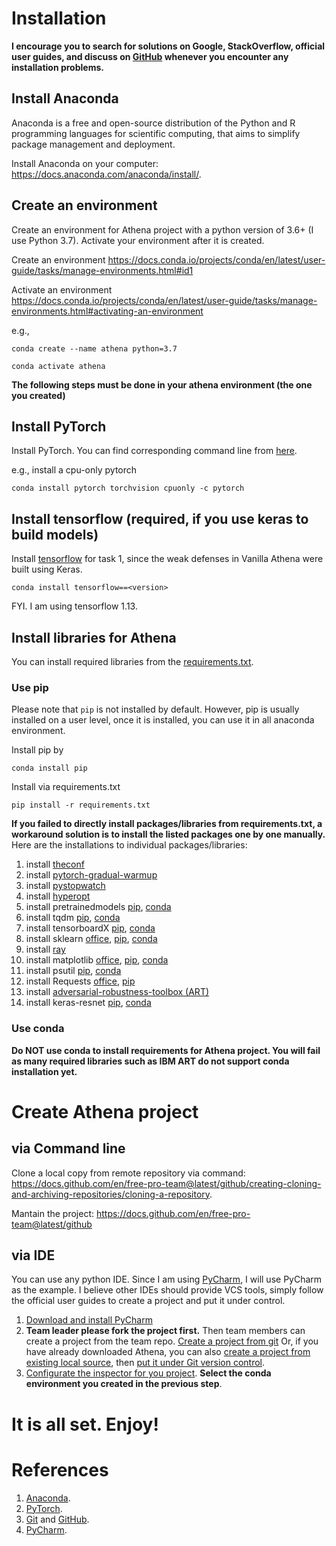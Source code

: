 # Installation
**I encourage you to search for solutions on Google, StackOverflow, official user guides, and discuss on [GitHub](https://github.com/csce585-mlsystems/project-athena/issues) whenever you encounter any installation problems.**

## Install Anaconda
Anaconda is a free and open-source distribution of the Python and R programming languages for scientific computing, that aims to simplify package management and deployment.

Install Anaconda on your computer: https://docs.anaconda.com/anaconda/install/.

## Create an environment
Create an environment for Athena project with a python version of 3.6+ (I use Python 3.7). Activate your environment after it is created.

Create an environment
https://docs.conda.io/projects/conda/en/latest/user-guide/tasks/manage-environments.html#id1

Activate an environment
https://docs.conda.io/projects/conda/en/latest/user-guide/tasks/manage-environments.html#activating-an-environment

e.g.,

``conda create --name athena python=3.7``

``conda activate athena``

**The following steps must be done in your athena environment (the one you created)**
## Install PyTorch
Install PyTorch. You can find corresponding command line from [here](https://pytorch.org/get-started/locally/#mac-anaconda). 

e.g., install a cpu-only pytorch

``conda install pytorch torchvision cpuonly -c pytorch``

## Install tensorflow (required, if you use keras to build models)
Install [tensorflow](https://www.tensorflow.org/install/pip) for task 1, since the weak defenses in Vanilla Athena were built using Keras.

``conda install tensorflow==<version>``

FYI. I am using tensorflow 1.13.

## Install libraries for Athena
You can install required libraries from the [requirements.txt](https://github.com/csce585-mlsystems/project-athena/blob/master/requirements.txt).

### Use pip
Please note that ``pip`` is not installed by default. However, pip is usually installed on a user level, once it is installed, you can use it in all anaconda environment.

Install pip by

``conda install pip``

Install via requirements.txt

``pip install -r requirements.txt``

**If you failed to directly install packages/libraries from requirements.txt, a workaround solution is to install the listed packages one by one manually.** Here are the installations to individual packages/libraries:
1. install [theconf](https://github.com/wbaek/theconf)
2. install [pytorch-gradual-warmup](https://github.com/ildoonet/pytorch-gradual-warmup-lr)
3. install [pystopwatch](https://github.com/ildoonet/pystopwatch2)
4. install [hyperopt](https://github.com/hyperopt/hyperopt)
5. install pretrainedmodels [pip](https://pypi.org/project/pretrainedmodels/), [conda](https://anaconda.org/conda-forge/pretrainedmodels)
6. install tqdm [pip](https://pypi.org/project/tqdm/), [conda](https://anaconda.org/conda-forge/tqdm)
7. install tensorboardX [pip](https://pypi.org/project/tensorboardX/), [conda](https://anaconda.org/conda-forge/tensorboardx)
8. install sklearn [office](https://scikit-learn.org/stable/install.html), [pip](https://pypi.org/project/scikit-learn/), [conda](https://anaconda.org/anaconda/scikit-learn)
9. install [ray](https://pypi.org/project/ray/)
10. install matplotlib [office](https://matplotlib.org/users/installing.html), [pip](https://pypi.org/project/matplotlib/), [conda](https://anaconda.org/conda-forge/matplotlib)
11. install psutil [pip](https://pypi.org/project/psutil/), [conda](https://anaconda.org/anaconda/psutil)
12. install Requests [office](https://requests.readthedocs.io/en/master/user/install/), [pip](https://pypi.org/project/requests/)
13. install [adversarial-robustness-toolbox (ART)](https://github.com/Trusted-AI/adversarial-robustness-toolbox/wiki/Get-Started#setup) 
14. install keras-resnet [pip](https://pypi.org/project/keras-resnet/), [conda](https://anaconda.org/conda-forge/keras-resnet)

### Use conda
**Do NOT use conda to install requirements for Athena project. You will fail as many required libraries such as IBM ART do not support conda installation yet.**

# Create Athena project
## via Command line
Clone a local copy from remote repository via command: https://docs.github.com/en/free-pro-team@latest/github/creating-cloning-and-archiving-repositories/cloning-a-repository.

Mantain the project: https://docs.github.com/en/free-pro-team@latest/github

## via IDE
You can use any python IDE. Since I am using [PyCharm](https://www.jetbrains.com/pycharm/), I will use PyCharm as the example. I believe other IDEs should provide VCS tools, simply follow the official user guides to create a project and put it under control.

1. [Download and install PyCharm](https://www.jetbrains.com/help/pycharm/installation-guide.html#silent)
2. **Team leader please fork the project first.** Then team members can create a project from the team repo. [Create a project from git](https://www.jetbrains.com/pycharm/guide/tips/create-project-from-github/) Or, if you have already downloaded Athena, you can also [create a project from existing local source](https://www.jetbrains.com/help/phpstorm/creating-a-project-from-existing-local-sources.html#4fa83), then [put it under Git version control](https://www.jetbrains.com/help/pycharm/set-up-a-git-repository.html#put-existing-project-under-Git).
3. [Configurate the inspector for you project](https://www.jetbrains.com/help/pycharm/configuring-python-interpreter.html#add-existing-interpreter). **Select the conda environment you created in the previous step**.

# It is all set. Enjoy!

# References
1. [Anaconda](https://docs.anaconda.com/).
2. [PyTorch]().
3. [Git](https://try.github.io/) and [GitHub]().
4. [PyCharm](https://www.jetbrains.com/help/pycharm/quick-start-guide.html).
